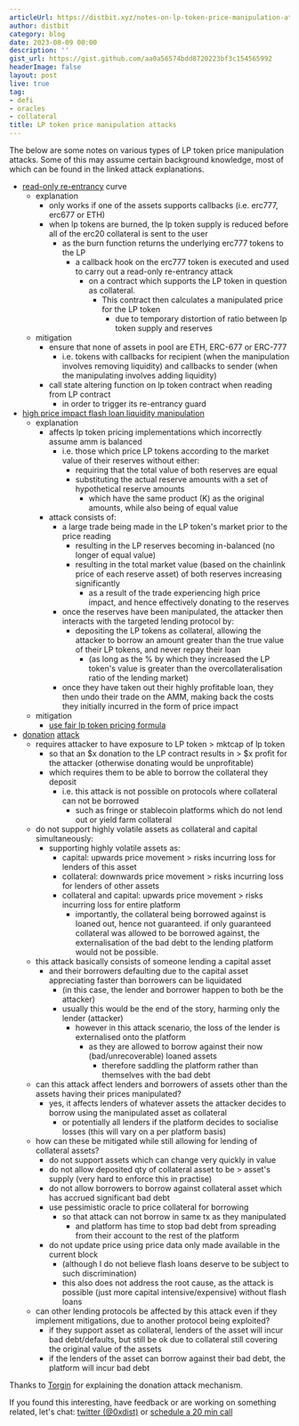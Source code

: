```yaml
---
articleUrl: https://distbit.xyz/notes-on-lp-token-price-manipulation-attacks
author: distbit
category: blog
date: 2023-08-09 00:00
description: ''
gist_url: https://gist.github.com/aa0a56574bdd8720223bf3c154565992
headerImage: false
layout: post
live: true
tag:
- defi
- oracles
- collateral
title: LP token price manipulation attacks
---
```


 


The below are some notes on various types of LP token price manipulation attacks. Some of this may assume certain background knowledge, most of which can be found in the linked attack explanations.  

- [read-only re-entrancy](https://chainsecurity.com/curve-lp-oracle-manipulation-post-mortem/) curve  
	- explanation   
		- only works if one of the assets supports callbacks (i.e. erc777, erc677 or ETH)  
		- when lp tokens are burned, the lp token supply is reduced before all of the erc20 collateral is sent to the user  
			- as the burn function returns the underlying erc777 tokens to the LP  
				- a callback hook on the erc777 token is executed and used to carry out a read-only re-entrancy attack   
					- on a contract which supports the LP token in question as collateral.  
						- This contract then calculates a manipulated price for the LP token  
							- due to temporary distortion of ratio between lp token supply and reserves  
	- mitigation  
		- ensure that none of assets in pool are ETH, ERC-677 or ERC-777  
			- i.e. tokens with callbacks for recipient (when the manipulation involves removing liquidity) and callbacks to sender (when the manipulating involves adding liquidity)  
		- call state altering function on lp token contract when reading from LP contract  
			- in order to trigger its re-entrancy guard  
- [high price impact flash loan liquidity manipulation](https://cmichel.io/pricing-lp-tokens/)  
	- explanation  
		- affects lp token pricing implementations which incorrectly assume amm is balanced  
			- i.e. those which price LP tokens according to the market value of their reserves without either:  
				- requiring that the total value of both reserves are equal  
				- substituting the actual reserve amounts with a set of hypothetical reserve amounts  
					- which have the same product (K) as the original amounts, while also being of equal value  
		- attack consists of:  
			- a large trade being made in the LP token's market prior to the price reading  
				- resulting in the LP reserves becoming in-balanced (no longer of equal value)  
				- resulting in the total market value (based on the chainlink price of each reserve asset) of both reserves increasing significantly  
					- as a result of the trade experiencing high price impact, and hence effectively donating to the reserves  
			- once the reserves have been manipulated, the attacker then interacts with the targeted lending protocol by:  
				- depositing the LP tokens as collateral, allowing the attacker to borrow an amount greater than the true value of their LP tokens, and never repay their loan  
					- (as long as the % by which they increased the LP token's value is greater than the overcollateralisation ratio of the lending market)  
			- once they have taken out their highly profitable loan, they then undo their trade on the AMM, making back the costs they initially incurred in the form of price impact  
	- mitigation  
		-  [use fair lp token pricing formula](https://blog.alphaventuredao.io/fair-lp-token-pricing/)  
- [donation](https://blog.lodestarfinance.io/post-mortem-summary-13f5fe0bb336) [attack](https://blockauditreport.medium.com/lodestar-finance-6-5-million-exploit-decrypted-blockaudit-675026b9dd12)  
	- requires attacker to have exposure to LP token > mktcap of lp token  
		- so that an $x donation to the LP contract results in > $x profit for the attacker (otherwise donating would be unprofitable)  
		- which requires them to be able to borrow the collateral they deposit  
			- i.e. this attack is not possible on protocols where collateral can not be borrowed  
				- such as fringe or stablecoin platforms which do not lend out or yield farm collateral  
	- do not support highly volatile assets as collateral and capital simultaneously:  
		- supporting highly volatile assets as:  
			- capital: upwards price movement > risks incurring loss for lenders of this asset  
			- collateral: downwards price movement > risks incurring loss for lenders of other assets  
			- collateral and capital: upwards price movement > risks incurring loss for entire platform   
				- importantly, the collateral being borrowed against is loaned out, hence not guaranteed. if only guaranteed collateral was allowed to be borrowed against, the externalisation of the bad debt to the lending platform would not be possible.   
	- this attack basically consists of someone lending a capital asset  
		- and their borrowers defaulting due to the capital asset appreciating faster than borrowers can be liquidated  
			- (in this case, the lender and borrower happen to both be the attacker)  
			- usually this would be the end of the story, harming only the lender (attacker)  
				- however in this attack scenario, the loss of the lender is externalised onto the platform  
					- as they are allowed to borrow against their now (bad/unrecoverable) loaned assets  
						- therefore saddling the platform rather than themselves with the bad debt  
	- can this attack affect lenders and borrowers of assets other than the assets having their prices manipulated?  
		- yes, it affects lenders of whatever assets the attacker decides to borrow using the manipulated asset as collateral  
			- or potentially all lenders if the platform decides to socialise losses (this will vary on a per platform basis)  
	- how can these be mitigated while still allowing for lending of collateral assets?  
		- do not support assets which can change very quickly in value  
		- do not allow deposited qty of collateral asset to be > asset's supply (very hard to enforce this in practise)  
		- do not allow borrowers to borrow against collateral asset which has accrued significant bad debt  
		- use pessimistic oracle to price collateral for borrowing  
			- so that attack can not borrow in same tx as they manipulated  
				- and platform has time to stop bad debt from spreading from their account to the rest of the platform  
		- do not update price using price data only made available in the current block  
			- (although I do not believe flash loans deserve to be subject to such discrimination)  
			- this also does not address the root cause, as the attack is possible (just more capital intensive/expensive) without flash loans  
	- can other lending protocols be affected by this attack even if they implement mitigations, due to another protocol being exploited?  
		- if they support asset as collateral, lenders of the asset will incur bad debt/defaults, but still be ok due to collateral still covering the original value of the assets  
		- if the lenders of the asset can borrow against their bad debt, the platform will incur bad debt  


Thanks to [Torgin](https://twitter.com/MTorgin) for explaining the donation attack mechanism.  

If you found this interesting, have feedback or are working on something related, let's chat: [twitter (@0xdist)](https://twitter.com/0xdist) or [schedule a 20 min call](https://cal.com/distbit/20min)